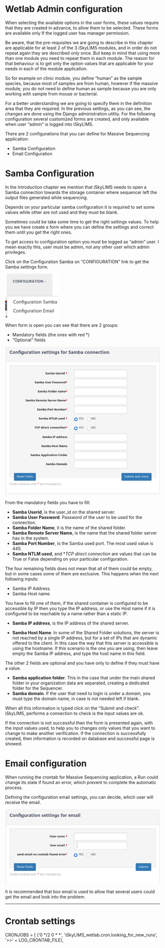 # Wetlab Admin configuration

When selecting the available options in the user forms, these values require that they are created in advance, to allow them to be selected. These forms are available only If the logged user has manager permission.

Be aware, that the pre-requisites we are going to describe in this chapter are applicable for at least 2 of the 3 iSkyLIMS modules, and in order do not repeat again they are described only once. But keep in mind that using more than one module you need to repeat them in each module. The reason for that behaviour is to get only the option values that are applicable for your needs in each of the module application.

So for example on clinic module, you define “human” as the sample species, because most of samples are from human, however if the massive module, you do not need to define human as sample because you are only working with sample from mouse or bacterial.

For a better understanding we are going to specify them in the definition area that they are required.
In the previous settings, as you can see, the changes are done using the Django administration utility. For the following configuration several customized forms are created, and only available when user “admin” is logged into iSkyLIMS.

There are 2 configurations that you can define for Massive Sequencing application:
*   Samba Configuration
*   Email Configuration

# Samba Configuration

In the Introduction chapter we mention that iSkyLIMS needs to open a Samba connection towards the storage container where sequencer left the output files generated while sequencing.

Depends on your particular samba configuration it is required to set some values while other are not used and they must be blank.

Sometimes could be take some time to get the right settings values. To help you we have create a form where you can define the settings and correct them until you get the right ones.

To get access to configuration option you must be logged as “admin” user. I mean exactly this, user must be admin, not any other user which admin privileges.

Click on the Configuration Samba on “CONFIGURATION” link to get the Samba settings form.

![](../images/admin_configuration/samba_configuration_menu.png)

When form is open you can see that there are 2 groups:
*   Mandatory fields (the ones with red *)
*   “Optional” fields

![Samba configuration](../images/admin_configuration/samba_configuration_form.png)

From the mandatory fields you have to fill:
*   **Samba Userid**, is the user_id on the shared server.
*   **Samba User Password**. Password of the user to be used for the connection.
*   **Samba Folder Name**, it is the name of the shared folder.
*   **Samba Remote Server Name**, is the name that the shared folder server has in the system.
*   **Samba Port Number**, is the Samba used port. The most used value is 445.
*   **Samba NTLM used**, and **TCP direct connection* are values that can be True or False depending on your particular configuration.

The four remaining fields does not mean that all of them could be empty, but in some cases some of them are exclusive.
This happens when the next following inputs:
*   Samba IP Address.
*   Samba Host name.

You have to fill one of them, if the shared container is configured to be accessible by IP then you type the IP address, or use the Host name if it is configured to be reachable by a name rather than a static IP.

*   **Samba IP address**, is the IP address of the shared server.

*   **Samba Host Name**. In some of the Shared Folder solutions, the server is not reached by a single IP address, but for a set of IPs that are dynamic offered to the client. In this case the way that this server is accessible is using the hostname. If this scenario is the one you are using, then leave empty the Samba IP address, and type the host name in this field.

The other 2 fields are optional and you have only to define if they must have a value.

*   **Samba application folder**. This in the case that under the main shared folder in your organization data are separated, creating a dedicated folder for the Sequencer.
*   **Samba domain**. If the user that need to login is under a domain, you must type the domain name, in case is not needed left if blank.

When all this information is typed click on the “Submit and check”.  iSkyLIMS, performs a connection to check is the input values are ok.

If the connection is not successful then the form is presented again, with the input values used, to help you to changes only values that you want to change to make another verification.
If the connection is successfully created, then information is recorded on database and successful page is showed.



# Email configuration

When running the crontab for Massive Sequencing application, a Run could change its state if found an error, which prevent to complete the automatic process.

Defining the configuration email settings, you can decide, which user will receive the email.

![Email configuration](../images/admin_configuration/email_configuration_form.png)

It is recommended that box email is used to allow that several users could get the email and look into the problem.


---
# Crontab settings

CRONJOBS = [
('0 */2 0 * *', 'iSkyLIMS_wetlab.cron.looking_for_new_runs', '>>' + LOG_CRONTAB_FILE),
